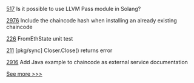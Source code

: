 
[517](https://github.com/hyperledger-labs/solang/issues/517) Is it possible to use LLVM Pass module in Solang?

[2976](https://github.com/hyperledger/fabric/issues/2976) Include the chaincode hash when installing an already existing chaincode

[226](https://github.com/hyperledger-labs/go-perun/issues/226) FromEthState unit test

[211](https://github.com/hyperledger-labs/go-perun/issues/211) [pkg/sync] Closer.Close() returns error

[2916](https://github.com/hyperledger/fabric/issues/2916) Add Java example to chaincode as external service documentation


[See more >>>](https://start-here.hyperledger.org/issues)
